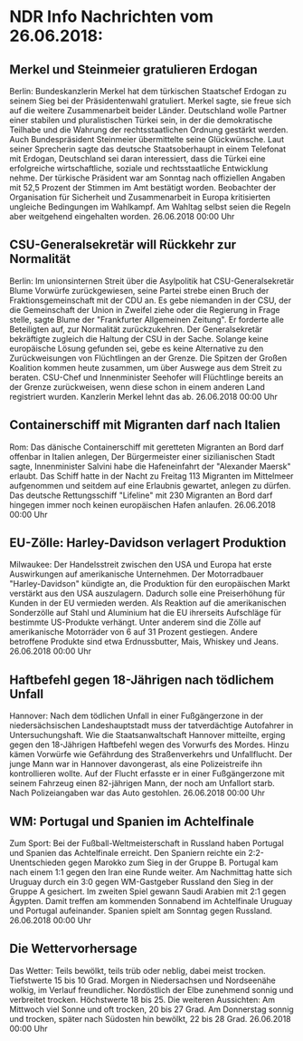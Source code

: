 # NDR Info Nachrichten vom 26.06.2018:


## Merkel und Steinmeier gratulieren Erdogan
Berlin:	Bundeskanzlerin Merkel hat dem türkischen Staatschef Erdogan zu seinem Sieg bei der Präsidentenwahl gratuliert. Merkel sagte, sie freue sich auf die weitere Zusammenarbeit beider Länder. Deutschland wolle Partner einer stabilen und pluralistischen Türkei sein, in der die demokratische Teilhabe und die Wahrung der rechtsstaatlichen Ordnung gestärkt werden. Auch Bundespräsident Steinmeier übermittelte seine Glückwünsche. Laut seiner Sprecherin sagte das deutsche Staatsoberhaupt in einem Telefonat mit Erdogan, Deutschland sei daran interessiert, dass die Türkei eine erfolgreiche wirtschaftliche, soziale und rechtsstaatliche Entwicklung nehme. Der türkische Präsident war am Sonntag nach offiziellen Angaben mit 52,5 Prozent der Stimmen im Amt bestätigt worden. Beobachter der Organisation für Sicherheit und Zusammenarbeit in Europa kritisierten ungleiche Bedingungen im Wahlkampf. Am Wahltag selbst seien die Regeln aber weitgehend eingehalten worden. 26.06.2018 00:00 Uhr 

## CSU-Generalsekretär will Rückkehr zur Normalität
Berlin: Im unionsinternen Streit über die Asylpolitik hat CSU-Generalsekretär Blume Vorwürfe zurückgewiesen, seine Partei strebe einen Bruch der Fraktionsgemeinschaft mit der CDU an. Es gebe niemanden in der CSU, der die Gemeinschaft der Union in Zweifel ziehe oder die Regierung in Frage stelle, sagte Blume der "Frankfurter Allgemeinen Zeitung". Er forderte alle Beteiligten auf, zur Normalität zurückzukehren. Der Generalsekretär bekräftigte zugleich die Haltung der CSU in der Sache. Solange keine europäische Lösung gefunden sei, gebe es keine Alternative zu den Zurückweisungen von Flüchtlingen an der Grenze. Die Spitzen der Großen Koalition kommen heute zusammen, um über Auswege aus dem Streit zu beraten. CSU-Chef und Innenminister Seehofer will Flüchtlinge bereits an der Grenze zurückweisen, wenn diese schon in einem anderen Land registriert wurden. Kanzlerin Merkel lehnt das ab. 26.06.2018 00:00 Uhr 

## Containerschiff mit Migranten darf nach Italien
Rom:	Das dänische Containerschiff mit geretteten Migranten an Bord darf offenbar in Italien anlegen, Der Bürgermeister einer sizilianischen Stadt sagte, Innenminister Salvini habe die Hafeneinfahrt der "Alexander Maersk" erlaubt. Das Schiff hatte in der Nacht zu Freitag 113 Migranten im Mittelmeer aufgenommen und seitdem auf eine Erlaubnis gewartet, anlegen zu dürfen. Das deutsche Rettungsschiff "Lifeline" mit 230 Migranten an Bord darf hingegen immer noch keinen europäischen Hafen anlaufen. 26.06.2018 00:00 Uhr 

## EU-Zölle: Harley-Davidson verlagert Produktion
Milwaukee:	Der Handelsstreit zwischen den USA und Europa hat erste Auswirkungen auf amerikanische Unternehmen. Der Motorradbauer "Harley-Davidson" kündigte an, die Produktion für den europäischen Markt verstärkt aus den USA auszulagern. Dadurch solle eine Preiserhöhung für Kunden in der EU vermieden werden. Als Reaktion auf die amerikanischen Sonderzölle auf Stahl und Aluminium hat die EU ihrerseits Aufschläge für bestimmte US-Produkte verhängt. Unter anderem sind die Zölle auf amerikanische Motorräder von 6 auf 31 Prozent gestiegen. Andere betroffene Produkte sind etwa Erdnussbutter, Mais, Whiskey und Jeans. 26.06.2018 00:00 Uhr 

## Haftbefehl gegen 18-Jährigen nach tödlichem Unfall
Hannover: Nach dem tödlichen Unfall in einer Fußgängerzone in der niedersächsischen Landeshauptstadt muss der tatverdächtige Autofahrer in Untersuchungshaft. Wie die Staatsanwaltschaft Hannover mitteilte, erging gegen den 18-Jährigen Haftbefehl wegen des Vorwurfs des Mordes. Hinzu kämen Vorwürfe wie Gefährdung des Straßenverkehrs und Unfallflucht. Der junge Mann war in Hannover davongerast, als eine Polizeistreife ihn kontrollieren wollte. Auf der Flucht erfasste er in einer Fußgängerzone mit seinem Fahrzeug einen 82-jährigen Mann, der noch am Unfallort starb. Nach Polizeiangaben war das Auto gestohlen. 26.06.2018 00:00 Uhr 

## WM: Portugal und Spanien im Achtelfinale
Zum Sport: Bei der Fußball-Weltmeisterschaft in Russland haben Portugal und Spanien das Achtelfinale erreicht. Den Spaniern reichte ein 2:2-Unentschieden gegen Marokko zum Sieg in der Gruppe B. Portugal kam nach einem 1:1 gegen den Iran eine Runde weiter. Am Nachmittag hatte sich Uruguay durch ein 3:0 gegen WM-Gastgeber Russland den Sieg in der Gruppe A gesichert. Im zweiten Spiel gewann Saudi Arabien mit 2:1 gegen Ägypten. Damit treffen am kommenden Sonnabend im Achtelfinale Uruguay und Portugal aufeinander. Spanien spielt am Sonntag gegen Russland. 26.06.2018 00:00 Uhr 

## Die Wettervorhersage
Das Wetter:
Teils bewölkt, teils trüb oder neblig, dabei meist trocken. Tiefstwerte 15 bis 10 Grad. Morgen in Niedersachsen und Nordseenähe wolkig, im Verlauf freundlicher. Nordöstlich der Elbe zunehmend sonnig und verbreitet trocken. Höchstwerte 18 bis 25. Die weiteren Aussichten: Am Mittwoch viel Sonne und oft trocken, 20 bis 27 Grad. Am Donnerstag sonnig und trocken, später nach Südosten hin bewölkt, 22 bis 28 Grad. 26.06.2018 00:00 Uhr 
